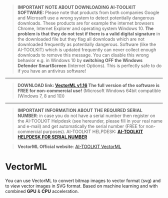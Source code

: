 > **IMPORTANT NOTE ABOUT DOWNLOADING AI-TOOLKIT SOFTWARE:** Please note that products from both companies Google and Microsoft use a wrong system to detect potentially dangerous downloads. These products are for example the internet browsers Chrome, Internet Explorer and operating system Windows 10. **The problem is that they do not test if there is a valid digital signature** in the downloaded file but they flag all downloads which are not downloaded frequently as potentially dangerous. Software (like the AI-TOOLKIT) which is updated frequently can never collect enough downloads to remove this message. You can disable this wrong behavior e.g. in Windows 10 by **switching OFF the Windows Defender SmartScreen** (Internet Options). This is perfectly safe to do if you have an antivirus software!

** **

> **DOWNLOAD link: [VectorML v1.16](https://github.com/AI-TOOLKIT/VectorML/releases/download/v1.16/VectorMLSetup.exe) The full version of the software is FREE for non-commercial use!** (Microsoft Windows 64bit compatible (Windows 7, 8 and 10))
>

** **

> **IMPORTANT INFORMATION ABOUT THE REQUIRED SERIAL NUMBER**: in case you do not have a serial number then register on the AI-TOOLKIT Helpdesk (see hereunder, please fill in your real name and e-mail) and get automatically the serial number (FREE for non-commercial purposes).
> AI-TOOLKIT HELPDESK: **[AI-TOOLKIT HELPDESK FOR SERIAL NUMBER](https://aitoolkit.freshdesk.com/support/solutions/articles/26000016343)**
>

> **VectorML Official website**: [AI-TOOLKIT VectorML](https://ai-toolkit.blogspot.com/p/vectorml.html)

# VectorML
You can use VectorML to convert bitmap images to vector format (svg) and to view vector images in SVG format. Based on machine learning and with combined **GPU** & **CPU** acceleration.



